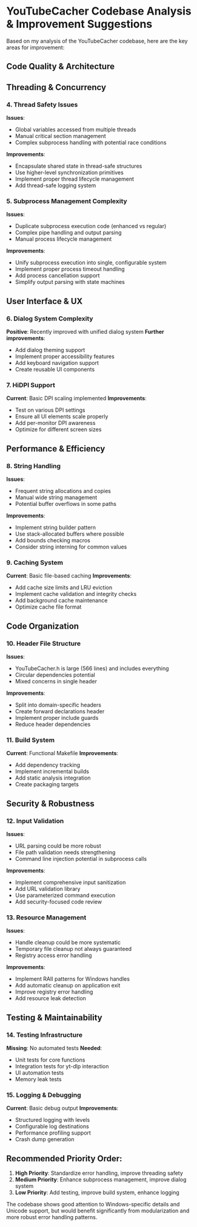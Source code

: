 # YouTubeCacher Codebase Analysis & Improvement Suggestions

Based on my analysis of the YouTubeCacher codebase, here are the key areas for improvement:

## Code Quality & Architecture

## Threading & Concurrency

### 4. **Thread Safety Issues**
**Issues**:
- Global variables accessed from multiple threads
- Manual critical section management
- Complex subprocess handling with potential race conditions

**Improvements**:
- Encapsulate shared state in thread-safe structures
- Use higher-level synchronization primitives
- Implement proper thread lifecycle management
- Add thread-safe logging system

### 5. **Subprocess Management Complexity**
**Issues**:
- Duplicate subprocess execution code (enhanced vs regular)
- Complex pipe handling and output parsing
- Manual process lifecycle management

**Improvements**:
- Unify subprocess execution into single, configurable system
- Implement proper process timeout handling
- Add process cancellation support
- Simplify output parsing with state machines

## User Interface & UX

### 6. **Dialog System Complexity**
**Positive**: Recently improved with unified dialog system
**Further improvements**:
- Add dialog theming support
- Implement proper accessibility features
- Add keyboard navigation support
- Create reusable UI components

### 7. **HiDPI Support**
**Current**: Basic DPI scaling implemented
**Improvements**:
- Test on various DPI settings
- Ensure all UI elements scale properly
- Add per-monitor DPI awareness
- Optimize for different screen sizes

## Performance & Efficiency

### 8. **String Handling**
**Issues**:
- Frequent string allocations and copies
- Manual wide string management
- Potential buffer overflows in some paths

**Improvements**:
- Implement string builder pattern
- Use stack-allocated buffers where possible
- Add bounds checking macros
- Consider string interning for common values

### 9. **Caching System**
**Current**: Basic file-based caching
**Improvements**:
- Add cache size limits and LRU eviction
- Implement cache validation and integrity checks
- Add background cache maintenance
- Optimize cache file format

## Code Organization

### 10. **Header File Structure**
**Issues**:
- YouTubeCacher.h is large (566 lines) and includes everything
- Circular dependencies potential
- Mixed concerns in single header

**Improvements**:
- Split into domain-specific headers
- Create forward declarations header
- Implement proper include guards
- Reduce header dependencies

### 11. **Build System**
**Current**: Functional Makefile
**Improvements**:
- Add dependency tracking
- Implement incremental builds
- Add static analysis integration
- Create packaging targets

## Security & Robustness

### 12. **Input Validation**
**Issues**:
- URL parsing could be more robust
- File path validation needs strengthening
- Command line injection potential in subprocess calls

**Improvements**:
- Implement comprehensive input sanitization
- Add URL validation library
- Use parameterized command execution
- Add security-focused code review

### 13. **Resource Management**
**Issues**:
- Handle cleanup could be more systematic
- Temporary file cleanup not always guaranteed
- Registry access error handling

**Improvements**:
- Implement RAII patterns for Windows handles
- Add automatic cleanup on application exit
- Improve registry error handling
- Add resource leak detection

## Testing & Maintainability

### 14. **Testing Infrastructure**
**Missing**: No automated tests
**Needed**:
- Unit tests for core functions
- Integration tests for yt-dlp interaction
- UI automation tests
- Memory leak tests

### 15. **Logging & Debugging**
**Current**: Basic debug output
**Improvements**:
- Structured logging with levels
- Configurable log destinations
- Performance profiling support
- Crash dump generation

## Recommended Priority Order:

1. **High Priority**: Standardize error handling, improve threading safety
2. **Medium Priority**: Enhance subprocess management, improve dialog system
3. **Low Priority**: Add testing, improve build system, enhance logging

The codebase shows good attention to Windows-specific details and Unicode support, but would benefit significantly from modularization and more robust error handling patterns.